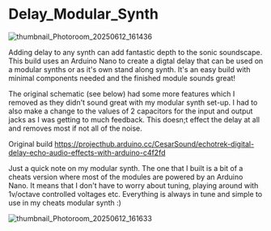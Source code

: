 # Delay_Modular_Synth

![thumbnail_Photoroom_20250612_161436](https://github.com/user-attachments/assets/b0579e8a-b09a-4ada-873e-719158877a3b)

Adding delay to any synth can add fantastic depth to the sonic soundscape. This build uses an Arduino Nano to create a digtal delay that can be used on a modular synths or as it's own stand along synth. It's an easy build with minimal components needed and the finished module sounds great!

The original schematic (see below) had some more features which I removed as they didn't sound great with my modular synth set-up.  I had to also make a change to the values of 2 capacitors for the input and output jacks as I was getting to much feedback.  This doesn;t effect the delay at all and removes most if not all of the noise.

Original build
https://projecthub.arduino.cc/CesarSound/echotrek-digital-delay-echo-audio-effects-with-arduino-c4f2fd

Just a quick note on my modular synth. The one that I built is a bit of a cheats version where most of the modules are powered by an Arduino Nano. It means that I don't have to worry about tuning, playing around with 1v/octave controlled voltages etc. Everything is always in tune and simple to use in my cheats modular synth :)

![thumbnail_Photoroom_20250612_161633](https://github.com/user-attachments/assets/77127f32-a138-48f3-bc33-1fc7c358af9e)

